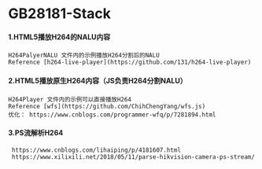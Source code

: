 # GB28181-Stack
#### 1.HTML5播放H264的NALU内容  
    H264PalyerNALU 文件内的示例播放H264分割后的NALU
    Reference [h264-live-player](https://github.com/131/h264-live-player)
#### 2.HTML5播放原生H264内容（JS负责H264分割NALU） 
    H264Player 文件内的示例可以直接播放H264
    Reference [wfs](https://github.com/ChihChengYang/wfs.js)
    优化： https://www.cnblogs.com/programmer-wfq/p/7281894.html
#### 3.PS流解析H264  
     https://www.cnblogs.com/lihaiping/p/4181607.html
     https://www.xilixili.net/2018/05/11/parse-hikvision-camera-ps-stream/